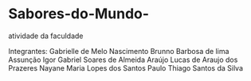 # Sabores-do-Mundo-
atividade da faculdade 

Integrantes:
Gabrielle de Melo Nascimento 
Brunno Barbosa de lima Assunção
Igor Gabriel Soares de Almeida Araújo
Lucas de Araujo dos Prazeres 
Nayane Maria Lopes dos Santos 
Paulo Thiago Santos da Silva
